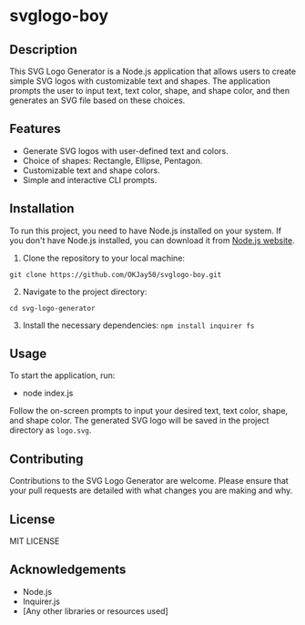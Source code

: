 # svglogo-boy


## Description

This SVG Logo Generator is a Node.js application that allows users to create simple SVG logos with customizable text and shapes. The application prompts the user to input text, text color, shape, and shape color, and then generates an SVG file based on these choices.

## Features

- Generate SVG logos with user-defined text and colors.
- Choice of shapes: Rectangle, Ellipse, Pentagon.
- Customizable text and shape colors.
- Simple and interactive CLI prompts.

## Installation

To run this project, you need to have Node.js installed on your system. If you don't have Node.js installed, you can download it from [Node.js website](https://nodejs.org/).

1. Clone the repository to your local machine:

 `git clone https://github.com/OKJay50/svglogo-boy.git `



2. Navigate to the project directory:

 ` cd svg-logo-generator `



3. Install the necessary dependencies:
  ` npm install inquirer fs `




## Usage

To start the application, run:


- node index.js




Follow the on-screen prompts to input your desired text, text color, shape, and shape color. The generated SVG logo will be saved in the project directory as `logo.svg`.

## Contributing

Contributions to the SVG Logo Generator are welcome. Please ensure that your pull requests are detailed with what changes you are making and why.

## License

MIT LICENSE

## Acknowledgements

- Node.js
- Inquirer.js
- [Any other libraries or resources used]

